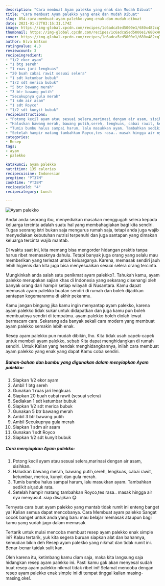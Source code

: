 ```yaml
---
description: "Cara membuat Ayam palekko yang enak dan Mudah Dibuat"
title: "Cara membuat Ayam palekko yang enak dan Mudah Dibuat"
slug: 854-cara-membuat-ayam-palekko-yang-enak-dan-mudah-dibuat
date: 2021-01-27T03:16:31.174Z
image: https://img-global.cpcdn.com/recipes/1c6adca5ed5000e1/680x482cq70/ayam-palekko-foto-resep-utama.jpg
thumbnail: https://img-global.cpcdn.com/recipes/1c6adca5ed5000e1/680x482cq70/ayam-palekko-foto-resep-utama.jpg
cover: https://img-global.cpcdn.com/recipes/1c6adca5ed5000e1/680x482cq70/ayam-palekko-foto-resep-utama.jpg
author: Elva Watson
ratingvalue: 4.3
reviewcount: 3
recipeingredient:
- "1/2 ekor ayam"
- "1 btg sereh"
- "1 ruas jari lengkuas"
- "20 buah cabai rawit sesuai selera"
- "1 sdt ketumbar bubuk"
- "1/2 sdt merica bubuk"
- "5 btr bawang merah"
- "3 btr bawang putih"
- "Secukupnya gula merah"
- "1 sdm air asam"
- "1 sdt Royco"
- "1/2 sdt kunyit bubuk"
recipeinstructions:
- "Potong kecil ayam atau sesuai selera,marinasi dengan air asam, sisihkan."
- "Haluskan bawang merah, bawang putih,sereh, lengkuas, cabai rawit, ketumbar, merica, kunyit dan gula merah."
- "Tumis bumbu halus sampai harum, lalu masukkan ayam. Tambahkan sedikit air,aduk rata."
- "Setelah hampir matang tambahkan Royco,tes rasa.. masak hingga air nya menyusut..siap disajikan 😋"
categories:
- Resep
tags:
- ayam
- palekko

katakunci: ayam palekko 
nutrition: 135 calories
recipecuisine: Indonesian
preptime: "PT37M"
cooktime: "PT38M"
recipeyield: "4"
recipecategory: Lunch

---
```



![Ayam palekko](https://img-global.cpcdn.com/recipes/1c6adca5ed5000e1/680x482cq70/ayam-palekko-foto-resep-utama.jpg)

Andai anda seorang ibu, menyediakan masakan menggugah selera kepada keluarga tercinta adalah suatu hal yang membahagiakan bagi kita sendiri. Tugas seorang istri bukan saja mengurus rumah saja, tetapi anda juga wajib menyediakan kebutuhan nutrisi terpenuhi dan juga santapan yang dimakan keluarga tercinta wajib mantab.

Di waktu  saat ini, kita memang bisa mengorder hidangan praktis tanpa harus ribet memasaknya dahulu. Tetapi banyak juga orang yang selalu mau memberikan yang terlezat untuk keluarganya. Karena, memasak sendiri jauh lebih higienis dan kita juga bisa menyesuaikan sesuai selera orang tercinta. 



Mungkinkah anda salah satu penikmat ayam palekko?. Tahukah kamu, ayam palekko merupakan sajian khas di Indonesia yang sekarang disenangi oleh banyak orang dari hampir setiap wilayah di Nusantara. Kamu dapat memasak ayam palekko buatan sendiri di rumah dan boleh dijadikan santapan kegemaranmu di akhir pekanmu.

Kamu jangan bingung jika kamu ingin menyantap ayam palekko, karena ayam palekko tidak sukar untuk didapatkan dan juga kamu pun boleh membuatnya sendiri di tempatmu. ayam palekko boleh diolah lewat bermacam cara. Sekarang ada banyak sekali cara modern yang membuat ayam palekko semakin lebih enak.

Resep ayam palekko pun mudah dibikin, lho. Kita tidak usah capek-capek untuk membeli ayam palekko, sebab Kita dapat menghidangkan di rumah sendiri. Untuk Kalian yang hendak menghidangkannya, inilah cara membuat ayam palekko yang enak yang dapat Kamu coba sendiri.

<!--inarticleads1-->

##### Bahan-bahan dan bumbu yang digunakan dalam menyiapkan Ayam palekko:

1. Siapkan 1/2 ekor ayam
1. Ambil 1 btg sereh
1. Gunakan 1 ruas jari lengkuas
1. Siapkan 20 buah cabai rawit (sesuai selera)
1. Sediakan 1 sdt ketumbar bubuk
1. Siapkan 1/2 sdt merica bubuk
1. Gunakan 5 btr bawang merah
1. Ambil 3 btr bawang putih
1. Ambil Secukupnya gula merah
1. Siapkan 1 sdm air asam
1. Gunakan 1 sdt Royco
1. Siapkan 1/2 sdt kunyit bubuk




<!--inarticleads2-->

##### Cara menyiapkan Ayam palekko:

1. Potong kecil ayam atau sesuai selera,marinasi dengan air asam, sisihkan.
1. Haluskan bawang merah, bawang putih,sereh, lengkuas, cabai rawit, ketumbar, merica, kunyit dan gula merah.
1. Tumis bumbu halus sampai harum, lalu masukkan ayam. Tambahkan sedikit air,aduk rata.
1. Setelah hampir matang tambahkan Royco,tes rasa.. masak hingga air nya menyusut..siap disajikan 😋




Ternyata cara buat ayam palekko yang mantab tidak rumit ini enteng banget ya! Kalian semua dapat mencobanya. Cara Membuat ayam palekko Sangat cocok banget untuk anda yang baru mau belajar memasak ataupun bagi kamu yang sudah jago dalam memasak.

Tertarik untuk mulai mencoba membuat resep ayam palekko enak simple ini? Kalau tertarik, yuk kita segera buruan siapkan alat dan bahannya, kemudian bikin deh Resep ayam palekko yang nikmat dan tidak rumit ini. Benar-benar taidak sulit kan. 

Oleh karena itu, ketimbang kamu diam saja, maka kita langsung saja hidangkan resep ayam palekko ini. Pasti kamu gak akan menyesal sudah buat resep ayam palekko nikmat tidak ribet ini! Selamat mencoba dengan resep ayam palekko enak simple ini di tempat tinggal kalian masing-masing,oke!.


